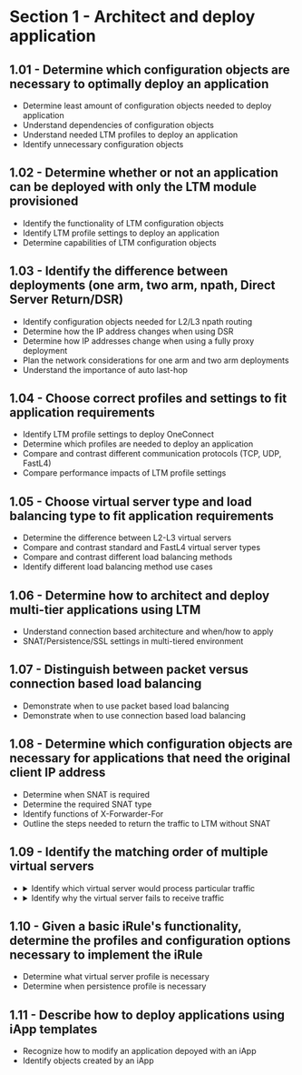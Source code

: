 # Section 1 - Architect and deploy application

## 1.01 - Determine which configuration objects are necessary to optimally deploy an application

- Determine least amount of configuration objects needed to deploy application  
- Understand dependencies of configuration objects
- Understand needed LTM profiles to deploy an application
- Identify unnecessary configuration objects

## 1.02 - Determine whether or not an application can be deployed with only the LTM module provisioned

- Identify the functionality of LTM configuration objects
- Identify LTM profile settings to deploy an application
- Determine capabilities of LTM configuration objects

## 1.03 - Identify the difference between deployments (one arm, two arm, npath, Direct Server Return/DSR)

- Identify configuration objects needed for L2/L3 npath routing
- Determine how the IP address changes when using DSR
- Determine how IP addresses change when using a fully proxy deployment
- Plan the network considerations for one arm and two arm deployments
- Understand the importance of auto last-hop

## 1.04 - Choose correct profiles and settings to fit application requirements

- Identify LTM profile settings to deploy OneConnect
- Determine which profiles are needed to deploy an application
- Compare and contrast different communication protocols (TCP, UDP, FastL4)
- Compare performance impacts of LTM profile settings

## 1.05 - Choose virtual server type and load balancing type to fit application requirements

- Determine the difference between L2-L3 virtual servers
- Compare and contrast standard and FastL4 virtual server types
- Compare and contrast different load balancing methods
- Identify different load balancing method use cases

## 1.06 - Determine how to architect and deploy multi-tier applications using LTM

- Understand connection based architecture and when/how to apply
- SNAT/Persistence/SSL settings in multi-tiered environment

## 1.07 - Distinguish between packet versus connection based load balancing

- Demonstrate when to use packet based load balancing
- Demonstrate when to use connection based load balancing

## 1.08 - Determine which configuration objects are necessary for applications that need the original client IP address

- Determine when SNAT is required
- Determine the required SNAT type
- Identify functions of X-Forwarder-For
- Outline the steps needed to return the traffic to LTM without SNAT

## 1.09 - Identify the matching order of multiple virtual servers

-   <details><summary>Identify which virtual server would process particular traffic</summary>
    <p>
    #### Test line
    - https://support.f5.com/csp/article/K14800  
    
    </p>
    </details>
-   <details><summary>Identify why the virtual server fails to receive traffic</summary>
    <p>
            - test line 
    </p>
    </details>

## 1.10 - Given a basic iRule's functionality, determine the profiles and configuration options necessary to implement the iRule

- Determine what virtual server profile is necessary
- Determine when persistence profile is necessary

## 1.11 - Describe how to deploy applications using iApp templates

- Recognize how to modify an application depoyed with an iApp
- Identify objects created by an iApp
